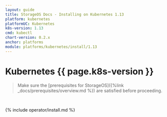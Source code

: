 ```yaml
---
layout: guide
title: StorageOS Docs - Installing on Kubernetes 1.13
platform: kubernetes
platformUC: Kubernetes
k8s-version: 1.13
cmd: kubectl
chart-version: 0.2.x
anchor: platforms
module: platforms/kubernetes/install/1.13
---
```


# Kubernetes {{ page.k8s-version }}

> Make sure the 
> [prerequisites for StorageOS]({%link _docs/prerequisites/overview.md %}) are
> satisfied before proceeding.

&nbsp;

{% include operator/install.md %}
